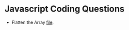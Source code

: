 # Javascript Coding Questions

- Flatten the Array [file](https://github.com/anamolsoman2/repository/blob/main/path/to/file.ext).
